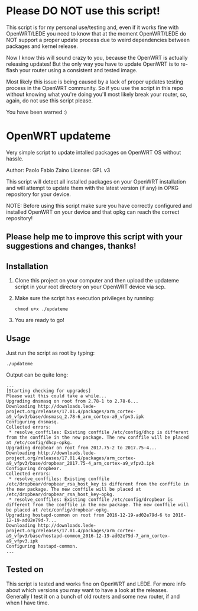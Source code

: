 # Please DO NOT use this script!
This script is for my personal use/testing and, even if it works fine with OpenWRT/LEDE you need to know that at the moment OpenWRT/LEDE do NOT support a proper update process due to weird dependencies between packages and kernel release.

Now I know this will sound crazy to you, because the OpenWRT is actually releasing updates! But the only way you have to update OpenWRT is to re-flash your router using a consistent and tested image. 

Most likely this issue is being caused by a lack of proper updates testing process in the OpenWRT community. So if you use the script in this repo without knowing what you're doing you'll most likely break your router, so, again, do not use this script please.

You have been warned :)

# OpenWRT updateme
Very simple script to update intalled packages on OpenWRT OS without hassle.

Author: Paolo Fabio Zaino
License: GPL v3

This script will detect all installed packages on your OpenWRT installation and will attempt to update them with the latest version (if any) in OPKG repository for your device.

NOTE: Before using this script make sure you have correctly configured and installed OpenWRT on your device and that opkg can reach the correct repository!

Please help me to improve this script with your suggestions and changes, thanks!
--------------------------------------------------------------------------------

## Installation
1) Clone this project on your computer and then upload the updateme script in your root directory on your OpenWRT device via scp.

2) Make sure the script has execution privileges by running:
   ```
   chmod u+x ./updateme
   ```
3) You are ready to go!

## Usage
Just run the script as root by typing:

```
./updateme
```

Output can be quite long:
```
...
[Starting checking for upgrades]
Please wait this could take a while...
Upgrading dnsmasq on root from 2.78-1 to 2.78-6...
Downloading http://downloads.lede-project.org/releases/17.01.4/packages/arm_cortex-a9_vfpv3/base/dnsmasq_2.78-6_arm_cortex-a9_vfpv3.ipk
Configuring dnsmasq.
Collected errors:
 * resolve_conffiles: Existing conffile /etc/config/dhcp is different from the conffile in the new package. The new conffile will be placed at /etc/config/dhcp-opkg.
Upgrading dropbear on root from 2017.75-2 to 2017.75-4...
Downloading http://downloads.lede-project.org/releases/17.01.4/packages/arm_cortex-a9_vfpv3/base/dropbear_2017.75-4_arm_cortex-a9_vfpv3.ipk
Configuring dropbear.
Collected errors:
 * resolve_conffiles: Existing conffile /etc/dropbear/dropbear_rsa_host_key is different from the conffile in the new package. The new conffile will be placed at /etc/dropbear/dropbear_rsa_host_key-opkg.
 * resolve_conffiles: Existing conffile /etc/config/dropbear is different from the conffile in the new package. The new conffile will be placed at /etc/config/dropbear-opkg.
Upgrading hostapd-common on root from 2016-12-19-ad02e79d-6 to 2016-12-19-ad02e79d-7...
Downloading http://downloads.lede-project.org/releases/17.01.4/packages/arm_cortex-a9_vfpv3/base/hostapd-common_2016-12-19-ad02e79d-7_arm_cortex-a9_vfpv3.ipk
Configuring hostapd-common.
...
```

## Tested on
This script is tested and works fine on OpenWRT and LEDE. For more info about which versions you may want to have a look at the releases. Generally I test it on a bunch of old routers and some new router, if and when I have time.

